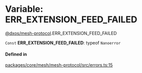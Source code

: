 # Variable: ERR\_EXTENSION\_FEED\_FAILED

[@dxos/mesh-protocol](../modules/dxos_mesh_protocol.md).ERR_EXTENSION_FEED_FAILED

 `Const` **ERR\_EXTENSION\_FEED\_FAILED**: typeof `Nanoerror`

#### Defined in

[packages/core/mesh/mesh-protocol/src/errors.ts:15](https://github.com/dxos/dxos/blob/main/packages/core/mesh/mesh-protocol/src/errors.ts#L15)
